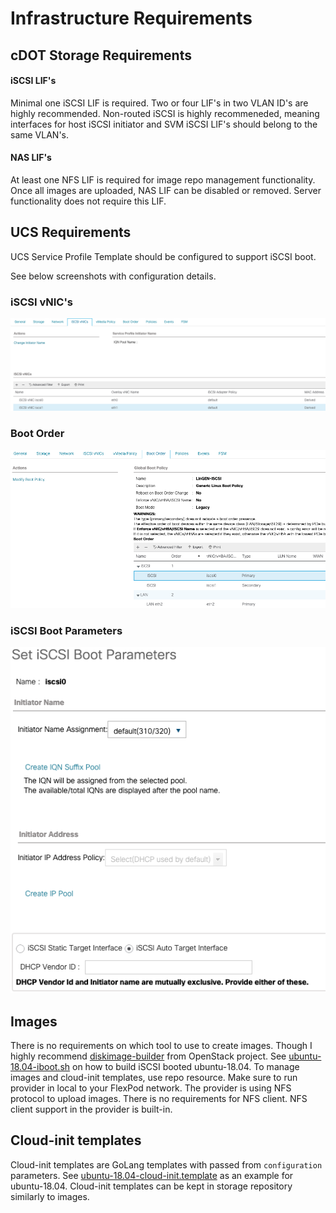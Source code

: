 # Infrastructure Requirements

## cDOT Storage Requirements

#### iSCSI LIF's

Minimal one iSCSI LIF is required. Two or four LIF's in two VLAN ID's are highly recommended.
Non-routed iSCSI is highly recommeneded, meaning interfaces for host iSCSI initiator and SVM
iSCSI LIF's should belong to the same VLAN's.

#### NAS LIF's

At least one NFS LIF is required for image repo management functionality.
Once all images are uploaded, NAS LIF can be disabled or removed.
Server functionality does not require this LIF.

## UCS Requirements

UCS Service Profile Template should be configured to support iSCSI boot.

See below screenshots with configuration details.

### iSCSI vNIC's

<p align="center">
    <img src="https://github.com/igor-feoktistov/terraform-provider-flexbot/blob/master/docs/images/SPT-details1.png">
</p>

### Boot Order

<p align="center">
    <img src="https://github.com/igor-feoktistov/terraform-provider-flexbot/blob/master/docs/images/SPT-details2.png">
</p>

### iSCSI Boot Parameters

<p align="center">
    <img src="https://github.com/igor-feoktistov/terraform-provider-flexbot/blob/master/docs/images/SPT-details3.png">
</p>

## Images

There is no requirements on which tool to use to create images.
Though I highly recommend [diskimage-builder](https://docs.openstack.org/diskimage-builder/latest/) from OpenStack project.
See [ubuntu-18.04-iboot.sh](https://github.com/igor-feoktistov/terraform-provider-flexbot/blob/master/diskimage-builder/create-ubuntu-18.04-iboot.sh) on how to build iSCSI booted ubuntu-18.04.
To manage images and cloud-init templates, use repo resource. Make sure to run provider in local to your FlexPod network.
The provider is using NFS protocol to upload images. There is no requirements for NFS client.
NFS client support in the provider is built-in.

## Cloud-init templates

Cloud-init templates are GoLang templates with passed from `configuration` parameters.
See [ubuntu-18.04-cloud-init.template](https://github.com/igor-feoktistov/terraform-provider-flexbot/blob/master/cloud-init/ubuntu-18.04.05-cloud-init.template) as an example for ubuntu-18.04.
Cloud-init templates can be kept in storage repository similarly to images.
